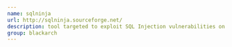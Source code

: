 ```yaml
---
name: sqlninja
url: http://sqlninja.sourceforge.net/
description: tool targeted to exploit SQL Injection vulnerabilities on a web application that uses Microsoft SQL Server as its back-end. URL : http://sqlninja.sourceforge.net/ Groups : blackarch blackarch-exploitation blackarch-fuzzer blackarch-webapp
group: blackarch
---
```

